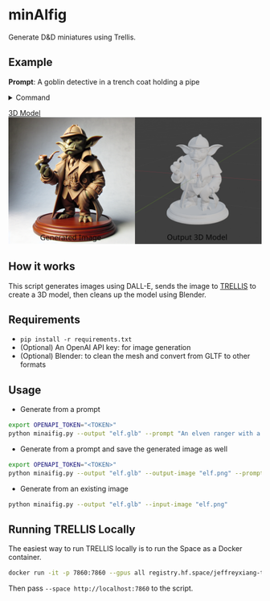 # minAIfig

Generate D&D miniatures using Trellis.

## Example

**Prompt**: A goblin detective in a trench coat holding a pipe

<details>
  <summary>Command</summary>

  ```bash
  python minaifig.py --output "assets/goblin.stl" --output-image "assets/goblin.png" --prompt "A goblin detective in a trench coat holding a pipe" --space http://localhost:7860/
  ```
</details>

[3D Model](assets/goblin.stl)
![Goblin Detective](assets/goblin_side_by_side.png)

## How it works

This script generates images using DALL-E, sends the image to [TRELLIS](https://huggingface.co/spaces/JeffreyXiang/TRELLIS) to create a 3D model, then cleans up the model using Blender.

## Requirements

- `pip install -r requirements.txt`
- (Optional) An OpenAI API key: for image generation
- (Optional) Blender: to clean the mesh and convert from GLTF to other formats

## Usage

- Generate from a prompt
```bash
export OPENAPI_TOKEN="<TOKEN>"
python minaifig.py --output "elf.glb" --prompt "An elven ranger with a short sword and a dagger"
```

- Generate from a prompt and save the generated image as well
```bash
export OPENAPI_TOKEN="<TOKEN>"
python minaifig.py --output "elf.glb" --output-image "elf.png" --prompt "An elven ranger with a short sword and a dagger"
```

- Generate from an existing image
```bash
python minaifig.py --output "elf.glb" --input-image "elf.png"
```

## Running TRELLIS Locally

The easiest way to run TRELLIS locally is to run the Space as a Docker container.

```bash
docker run -it -p 7860:7860 --gpus all registry.hf.space/jeffreyxiang-trellis:latest python app.py
```

Then pass `--space http://localhost:7860` to the script.

